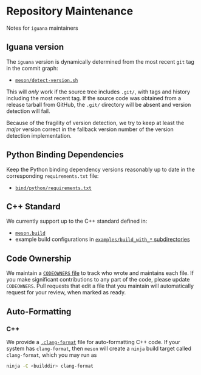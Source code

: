 # Repository Maintenance

Notes for `iguana` maintainers

## Iguana version

The `iguana` version is dynamically determined from the most recent `git` tag in the commit graph:

- [`meson/detect-version.sh`](../meson/detect-version.sh)

This will _only_ work if the source tree includes `.git/`, with tags and history including the most recent tag.
If the source code was obtained from a release tarball from GitHub, the `.git/` directory will be absent and version detection will fail.

Because of the fragility of version detection, we try to keep at least the _major_ version correct in the fallback version number of the version detection implementation.

## Python Binding Dependencies

Keep the Python binding dependency versions reasonably up to date in the corresponding `requirements.txt` file:

- [`bind/python/requirements.txt`](../bind/python/requirements.txt)

## C++ Standard

We currently support up to the C++ standard defined in:
- [`meson.build`](../meson.build)
- example build configurations in [`examples/build_with_*` subdirectories](../examples)

## Code Ownership

We maintain a [`CODEOWNERS` file](/CODEOWNERS) to track who wrote and maintains each file. If you make significant contributions to any part of the code, please update `CODEOWNERS`. Pull requests that edit a file that you maintain will automatically request for your review, when marked as ready.

## Auto-Formatting

### C++

We provide a [`.clang-format`](../.clang-format) file for auto-formatting C++ code. If your system has `clang-format`,
then `meson` will create a `ninja` build target called `clang-format`, which you may run as
```bash
ninja -C <builddir> clang-format
```
